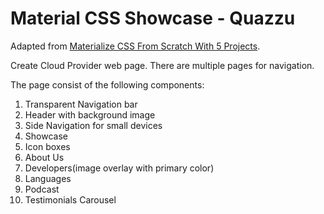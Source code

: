 # Material CSS Showcase - Quazzu

Adapted from [Materialize CSS From Scratch With 5 Projects](https://www.safaribooksonline.com/library/view/materialize-css-from/9781789538724/).

Create Cloud Provider web page. There are multiple pages for navigation.

The page consist of the following components:

1.  Transparent Navigation bar
2.  Header with background image
3.  Side Navigation for small devices
4.  Showcase
5.  Icon boxes
6.  About Us
7.  Developers(image overlay with primary color)
8.  Languages
9.  Podcast
10. Testimonials Carousel
